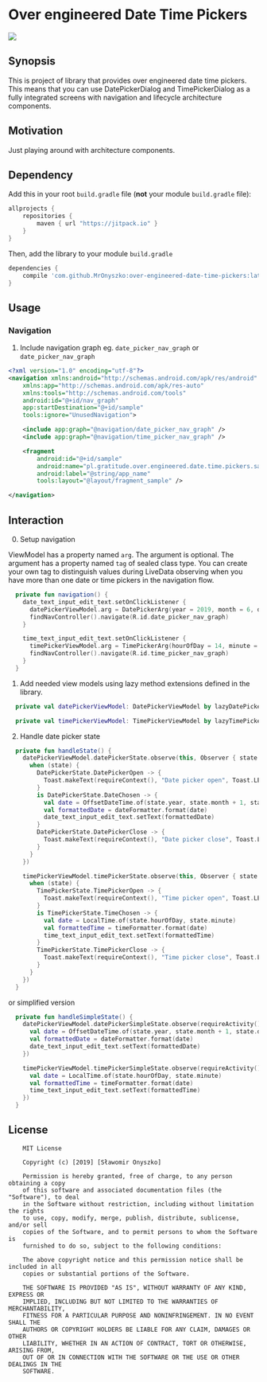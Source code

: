 # Over engineered Date Time Pickers

[![](https://jitpack.io/v/MrOnyszko/over-engineered-date-time-pickers.svg)](https://jitpack.io/#MrOnyszko/over-engineered-date-time-pickers)

## Synopsis

This is project of library that provides over engineered date time pickers.
This means that you can use DatePickerDialog and TimePickerDialog as a fully integrated screens with navigation and lifecycle architecture components.

## Motivation

Just playing around with architecture components.

## Dependency

Add this in your root `build.gradle` file (**not** your module `build.gradle` file):

```gradle
allprojects {
	repositories {
        maven { url "https://jitpack.io" }
    }
}
```

Then, add the library to your module `build.gradle`
```gradle
dependencies {
    compile 'com.github.MrOnyszko:over-engineered-date-time-pickers:latest.release.here'
}
```

## Usage

### Navigation

1. Include navigation graph eg. `date_picker_nav_graph` or `date_picker_nav_graph`

```xml
<?xml version="1.0" encoding="utf-8"?>
<navigation xmlns:android="http://schemas.android.com/apk/res/android"
    xmlns:app="http://schemas.android.com/apk/res-auto"
    xmlns:tools="http://schemas.android.com/tools"
    android:id="@+id/nav_graph"
    app:startDestination="@+id/sample"
    tools:ignore="UnusedNavigation">

    <include app:graph="@navigation/date_picker_nav_graph" />
    <include app:graph="@navigation/time_picker_nav_graph" />

    <fragment
        android:id="@+id/sample"
        android:name="pl.gratitude.over.engineered.date.time.pickers.sample.Sample"
        android:label="@string/app_name"
        tools:layout="@layout/fragment_sample" />

</navigation>
```

## Interaction

0. Setup navigation 

ViewModel has a property named `arg`. The argument is optional. The argument has a property named `tag`
of sealed class type. You can create your own tag to distinguish values during LiveData observing when you have
more than one date or time pickers in the navigation flow.

```kotlin
  private fun navigation() {
    date_text_input_edit_text.setOnClickListener {
      datePickerViewModel.arg = DatePickerArg(year = 2019, month = 6, dayOfMonth = 22)
      findNavController().navigate(R.id.date_picker_nav_graph)
    }

    time_text_input_edit_text.setOnClickListener {
      timePickerViewModel.arg = TimePickerArg(hourOfDay = 14, minute = 25, is24Hour = true)
      findNavController().navigate(R.id.time_picker_nav_graph)
    }
  }
```

1. Add needed view models using lazy method extensions defined in the library.

```kotlin
  private val datePickerViewModel: DatePickerViewModel by lazyDatePickerViewModel()

  private val timePickerViewModel: TimePickerViewModel by lazyTimePickerViewModel()
```

2. Handle date picker state

```kotlin
  private fun handleState() {
    datePickerViewModel.datePickerState.observe(this, Observer { state ->
      when (state) {
        DatePickerState.DatePickerOpen -> {
          Toast.makeText(requireContext(), "Date picker open", Toast.LENGTH_SHORT).show()
        }
        is DatePickerState.DateChosen -> {
          val date = OffsetDateTime.of(state.year, state.month + 1, state.dayOfMonth, 0, 0, 0, 0, ZoneOffset.UTC)
          val formattedDate = dateFormatter.format(date)
          date_text_input_edit_text.setText(formattedDate)
        }
        DatePickerState.DatePickerClose -> {
          Toast.makeText(requireContext(), "Date picker close", Toast.LENGTH_SHORT).show()
        }
      }
    })

    timePickerViewModel.timePickerState.observe(this, Observer { state ->
      when (state) {
        TimePickerState.TimePickerOpen -> {
          Toast.makeText(requireContext(), "Time picker open", Toast.LENGTH_SHORT).show()
        }
        is TimePickerState.TimeChosen -> {
          val date = LocalTime.of(state.hourOfDay, state.minute)
          val formattedTime = timeFormatter.format(date)
          time_text_input_edit_text.setText(formattedTime)
        }
        TimePickerState.TimePickerClose -> {
          Toast.makeText(requireContext(), "Time picker close", Toast.LENGTH_SHORT).show()
        }
      }
    })
  }
```

or simplified version

```kotlin
  private fun handleSimpleState() {
    datePickerViewModel.datePickerSimpleState.observe(requireActivity(), Observer { state ->
      val date = OffsetDateTime.of(state.year, state.month + 1, state.dayOfMonth, 0, 0, 0, 0, ZoneOffset.UTC)
      val formattedDate = dateFormatter.format(date)
      date_text_input_edit_text.setText(formattedDate)
    })

    timePickerViewModel.timePickerSimpleState.observe(requireActivity(), Observer { state ->
      val date = LocalTime.of(state.hourOfDay, state.minute)
      val formattedTime = timeFormatter.format(date)
      time_text_input_edit_text.setText(formattedTime)
    })
  }
```

## License

```text
    MIT License
    
    Copyright (c) [2019] [Sławomir Onyszko]
    
    Permission is hereby granted, free of charge, to any person obtaining a copy
    of this software and associated documentation files (the "Software"), to deal
    in the Software without restriction, including without limitation the rights
    to use, copy, modify, merge, publish, distribute, sublicense, and/or sell
    copies of the Software, and to permit persons to whom the Software is
    furnished to do so, subject to the following conditions:
    
    The above copyright notice and this permission notice shall be included in all
    copies or substantial portions of the Software.
    
    THE SOFTWARE IS PROVIDED "AS IS", WITHOUT WARRANTY OF ANY KIND, EXPRESS OR
    IMPLIED, INCLUDING BUT NOT LIMITED TO THE WARRANTIES OF MERCHANTABILITY,
    FITNESS FOR A PARTICULAR PURPOSE AND NONINFRINGEMENT. IN NO EVENT SHALL THE
    AUTHORS OR COPYRIGHT HOLDERS BE LIABLE FOR ANY CLAIM, DAMAGES OR OTHER
    LIABILITY, WHETHER IN AN ACTION OF CONTRACT, TORT OR OTHERWISE, ARISING FROM,
    OUT OF OR IN CONNECTION WITH THE SOFTWARE OR THE USE OR OTHER DEALINGS IN THE
    SOFTWARE.
```
